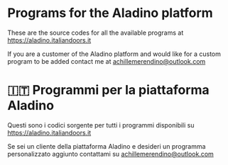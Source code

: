 # Programs for the Aladino platform
These are the source codes for all the available programs at https://aladino.italiandoors.it

If you are a customer of the Aladino platform and would like for a custom program to be added contact me at achillemerendino@outlook.com


# 🇮🇹 Programmi per la piattaforma Aladino
Questi sono i codici sorgente per tutti i programmi disponibili su https://aladino.italiandoors.it

Se sei un cliente della piattaforma Aladino e desideri un programma personalizzato aggiunto contattami su achillemerendino@outlook.com
